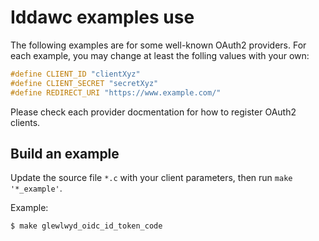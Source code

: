 # Iddawc examples use

The following examples are for some well-known OAuth2 providers. For each example, you may change at least the folling values with your own:

```C
#define CLIENT_ID "clientXyz"
#define CLIENT_SECRET "secretXyz"
#define REDIRECT_URI "https://www.example.com/"
```

Please check each provider docmentation for how to register OAuth2 clients.

## Build an example

Update the source file `*.c` with your client parameters, then run `make '*_example'`.

Example:

```C
$ make glewlwyd_oidc_id_token_code
```
